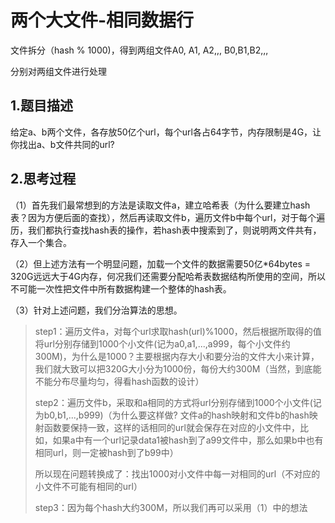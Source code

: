 # 两个大文件-相同数据行

文件拆分（hash % 1000)，得到两组文件A0, A1, A2,,, B0,B1,B2,,,

分别对两组文件进行处理

## 1.题目描述

给定a、b两个文件，各存放50亿个url，每个url各占64字节，内存限制是4G，让你找出a、b文件共同的url?

## 2.思考过程 

（1）首先我们最常想到的方法是读取文件a，建立哈希表（为什么要建立hash表？因为方便后面的查找），然后再读取文件b，遍历文件b中每个url，对于每个遍历，我们都执行查找hash表的操作，若hash表中搜索到了，则说明两文件共有，存入一个集合。

（2）但上述方法有一个明显问题，加载一个文件的数据需要50亿*64bytes = 320G远远大于4G内存，何况我们还需要分配哈希表数据结构所使用的空间，所以不可能一次性把文件中所有数据构建一个整体的hash表。

（3）针对上述问题，我们分治算法的思想。

> step1：遍历文件a，对每个url求取hash(url)%1000，然后根据所取得的值将url分别存储到1000个小文件(记为a0,a1,...,a999，每个小文件约300M)，为什么是1000？主要根据内存大小和要分治的文件大小来计算，我们就大致可以把320G大小分为1000份，每份大约300M（当然，到底能不能分布尽量均匀，得看hash函数的设计）
>
> step2：遍历文件b，采取和a相同的方式将url分别存储到1000个小文件(记为b0,b1,...,b999)（为什么要这样做? 文件a的hash映射和文件b的hash映射函数要保持一致，这样的话相同的url就会保存在对应的小文件中，比如，如果a中有一个url记录data1被hash到了a99文件中，那么如果b中也有相同url，则一定被hash到了b99中）
>
> 所以现在问题转换成了：找出1000对小文件中每一对相同的url（不对应的小文件不可能有相同的url）
>
> step3：因为每个hash大约300M，所以我们再可以采用（1）中的想法